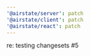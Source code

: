 ```yaml
---
'@airstate/server': patch
'@airstate/client': patch
'@airstate/react': patch
---
```


re: testing changesets #5
